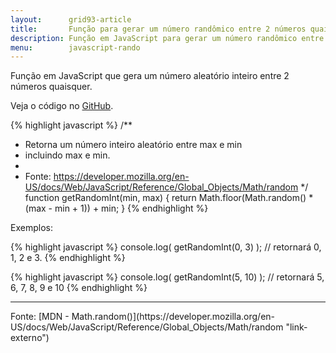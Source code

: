 ```yaml
---
layout:      grid93-article
title:       Função para gerar um número randômico entre 2 números quaisquer
description: Função em JavaScript para gerar um número randômico entre 2 números quaisquer
menu:        javascript-rando
---
```


Função em JavaScript que gera um número aleatório inteiro entre 2 números quaisquer.

Veja o código no [GitHub](https://github.com/devfuria/javascript-exemplos/tree/master/aleatorio "link-externo").


{% highlight javascript %}
/**
 * Retorna um número inteiro aleatório entre max e min
 * incluindo max e min.
 *
 * Fonte: https://developer.mozilla.org/en-US/docs/Web/JavaScript/Reference/Global_Objects/Math/random
 */
function getRandomInt(min, max) {
    return Math.floor(Math.random() * (max - min + 1)) + min;
}
{% endhighlight %}


Exemplos:

{% highlight javascript %}
console.log(  getRandomInt(0, 3)  );  // retornará 0, 1, 2 e 3.
{% endhighlight %}

{% highlight javascript %}
console.log(  getRandomInt(5, 10)  ); // retornará 5, 6, 7, 8, 9 e 10
{% endhighlight %}


<hr>
Fonte: [MDN - Math.random()](https://developer.mozilla.org/en-US/docs/Web/JavaScript/Reference/Global_Objects/Math/random "link-externo")
